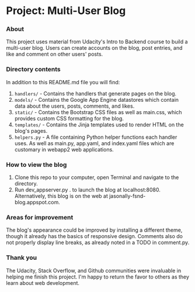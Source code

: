 # Project: Multi-User Blog

### About
This project uses material from Udacity's Intro to Backend course to build a multi-user blog. Users can create accounts on the blog, post entries, and like and comment on other users' posts.

### Directory contents
In addition to this README.md file you will find:
1. `handlers/` - Contains the handlers that generate pages on the blog.
2. `models/` - Contains the Google App Engine datastores which contain data about the users, posts, comments, and likes.
3. `static/` - Contains the Bootstrap CSS files as well as main.css, which provides custom CSS formatting for the blog.
4. `templates/` - Contains the Jinja templates used to render HTML on the blog's pages.
5. `helpers.py` - A file containing Python helper functions each handler uses.
As well as main.py, app.yaml, and index.yaml files which are customary in webapp2 web applications.

### How to view the blog
1. Clone this repo to your computer, open Terminal and navigate to the directory.
2. Run dev_appserver.py . to launch the blog at localhost:8080.
Alternatively, this blog is on the web at jasonally-fsnd-blog.appspot.com.

### Areas for improvement
The blog's appearance could be improved by installing a different theme, though it already has the basics of responsive design. Comments also do not properly display line breaks, as already noted in a TODO in comment.py.

### Thank you
The Udacity, Stack Overflow, and Github communities were invaluable in helping me finish this project. I'm happy to return the favor to others as they learn about web development.


